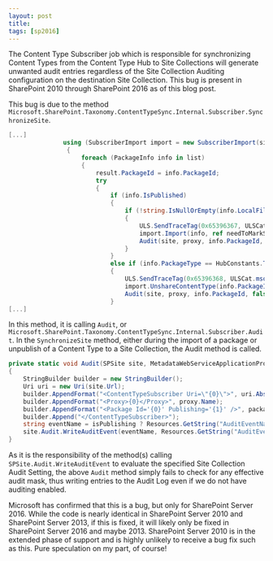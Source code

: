 ```yaml
---
layout: post
title: 
tags: [sp2016]
---
```


The Content Type Subscriber job which is responsible for synchronizing Content Types from the Content Type Hub to Site Collections will generate unwanted audit entries regardless of the Site Collection Auditing configuration on the destination Site Collection. This bug is present in SharePoint 2010 through SharePoint 2016 as of this blog post.

This bug is due to the method `Microsoft.SharePoint.Taxonomy.ContentTypeSync.Internal.Subscriber.SynchronizeSite`.

```csharp
[...]
               using (SubscriberImport import = new SubscriberImport(site, session, termStore, proxy.IsContentTypePushdownEnabled, sharedContentTypeIds, result))
                {
                    foreach (PackageInfo info in list)
                    {
                        result.PackageId = info.PackageId;
                        try
                        {
                            if (info.IsPublished)
                            {
                                if (!string.IsNullOrEmpty(info.LocalFilePath))
                                {
                                    ULS.SendTraceTag(0x65396367, ULSCat.msoulscat_OSRV_Taxonomy, ULSTraceLevel.Verbose, "Importing package {0}", new object[] { info.LocalFilePath });
                                    import.Import(info, ref needToMarkSiteHavingExpirationPolicy);
                                    Audit(site, proxy, info.PackageId, true);
                                }
                            }
                            else if (info.PackageType == HubConstants.TypeIdContentType)
                            {
                                ULS.SendTraceTag(0x65396368, ULSCat.msoulscat_OSRV_Taxonomy, ULSTraceLevel.Verbose, "Unsharing content type {0}", new object[] { info.PackageId });
                                import.UnshareContentType(info.PackageId);
                                Audit(site, proxy, info.PackageId, false);
                            }
[...]
```

In this method, it is calling `Audit`, or `Microsoft.SharePoint.Taxonomy.ContentTypeSync.Internal.Subscriber.Audit`. In the `SynchronizeSite` method, either during the import of a package or unpublish of a Content Type to a Site Collection, the Audit method is called.

```csharp
private static void Audit(SPSite site, MetadataWebServiceApplicationProxy proxy, string packageId, bool isPublishing)
{
    StringBuilder builder = new StringBuilder();
    Uri uri = new Uri(site.Url);
    builder.AppendFormat("<ContentTypeSubscriber Uri=\"{0}\">", uri.AbsoluteUri);
    builder.AppendFormat("<Proxy>{0}</Proxy>", proxy.Name);
    builder.AppendFormat("<Package Id='{0}' Publishing='{1}' />", packageId, XmlConvert.ToString(isPublishing));
    builder.Append("</ContentTypeSubscriber>");
    string eventName = isPublishing ? Resources.GetString("AuditEventNamePackageImported") : Resources.GetString("AuditEventNameUnpublishContentType");
    site.Audit.WriteAuditEvent(eventName, Resources.GetString("AuditEventSourceSubscriber"), builder.ToString());
}
```

As it is the responsibility of the method(s) calling `SPSite.Audit.WriteAuditEvent` to evaluate the specified Site Collection Audit Setting, the above `Audit` method simply fails to check for any effective audit mask, thus writing entries to the Audit Log even if we do not have auditing enabled.

Microsoft has confirmed that this is a bug, but only for SharePoint Server 2016. While the code is nearly identical in SharePoint Server 2010 and SharePoint Server 2013, if this is fixed, it will likely only be fixed in SharePoint Server 2016 and maybe 2013. SharePoint Server 2010 is in the extended phase of support and is highly unlikely to receive a bug fix such as this. Pure speculation on my part, of course!
